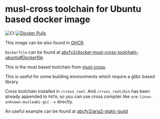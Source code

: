 # musl-cross toolchain for Ubuntu based docker image

![CI](https://github.com/abcfy2/docker-musl-cross-toolchain-ubuntu/actions/workflows/ci.yml/badge.svg)
[![Docker Pulls](https://img.shields.io/docker/pulls/abcfy2/docker-musl-cross-toolchain-ubuntu)](https://hub.docker.com/r/abcfy2/docker-musl-cross-toolchain-ubuntu)

This image can be also found in [GHCR](https://github.com/abcfy2/docker-musl-cross-toolchain-ubuntu/pkgs/container/musl-cross-toolchain-ubuntu).

`Dockerfile` can be found at [abcfy2/docker-musl-cross-toolchain-ubuntu#Dockerfile](https://github.com/abcfy2/docker-musl-cross-toolchain-ubuntu/blob/main/Dockerfile).

This is the musl based toolchain from [musl-cross](https://github.com/musl-cross/musl-cross/).

This is useful for some building environments which require a glibc based library.

Cross toolchain installed in `/cross_root`. And `/cross_root/bin` has been already appended to `PATH`, so you can use cross compiler like `arm-linux-unknown-musleabi-gcc -v` directly.

An useful example can be found at [abcfy2/aria2-static-build](https://github.com/abcfy2/aria2-static-build/blob/main/build.sh)
